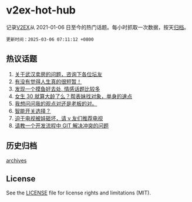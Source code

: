 # v2ex-hot-hub

 记录[V2EX](https://www.v2ex.com/)从 2021-01-06 日至今的热门话题。每小时抓取一次数据，按天[归档](archives)。

`更新时间：2025-03-06 07:11:12 +0800`

## 热议话题

1. [关于武汉卖房的问题，咨询下各位坛友](https://www.v2ex.com/t/1115950)
1. [有没有觉得人生真的很短暂！](https://www.v2ex.com/t/1115957)
1. [发现一个摸鱼好去处, 情感话题比较多](https://www.v2ex.com/t/1116002)
1. [女生 30 就算大龄了么？帮表妹找对象，单身的速点](https://www.v2ex.com/t/1116129)
1. [我想问问我的观点对还是老板的对。](https://www.v2ex.com/t/1116043)
1. [智能开关选择？](https://www.v2ex.com/t/1115951)
1. [迫于电视被娃砸坏，请 v 友们推荐电视](https://www.v2ex.com/t/1115971)
1. [请教一个开发流程中 GIT 解决冲突的问题](https://www.v2ex.com/t/1116014)

## 历史归档

[archives](archives)

## License

See the [LICENSE](LICENSE) file for license rights and limitations (MIT).
